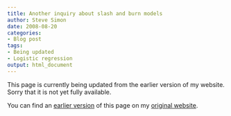 ```yaml
---
title: Another inquiry about slash and burn models
author: Steve Simon
date: 2008-08-20
categories:
- Blog post
tags:
- Being updated
- Logistic regression
output: html_document
---
```


This page is currently being updated from the earlier version of my website. Sorry that it is not yet fully available.

<!---More--->


You can find an [earlier version][sim1] of this page on my [original website][sim2].

[sim1]: http://www.pmean.com/08/SlashAndBurn.html
[sim2]: http://www.pmean.com/original_site.html
